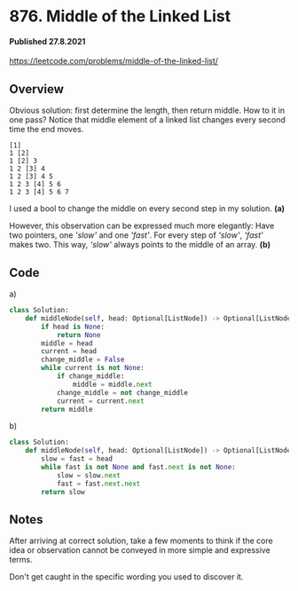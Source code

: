# 876. Middle of the Linked List
#### Published 27.8.2021

<https://leetcode.com/problems/middle-of-the-linked-list/>

## Overview
Obvious solution: first determine the length, then return middle.
How to it in one pass? 
Notice that middle element of a linked list changes every second time the end moves.

```
[1]
1 [2]
1 [2] 3
1 2 [3] 4
1 2 [3] 4 5
1 2 3 [4] 5 6
1 2 3 [4] 5 6 7
```
I used a bool to change the middle on every second step in my solution. **(a)**

However, this observation can be expressed much more elegantly: Have two pointers, one *'slow'* and one *'fast'*. For every step of *'slow'*, *'fast'* makes two.
This way, *'slow'* always points to the middle of an array. **(b)**

## Code
a)
```python
class Solution:
    def middleNode(self, head: Optional[ListNode]) -> Optional[ListNode]:
        if head is None:
            return None
        middle = head
        current = head
        change_middle = False
        while current is not None:
            if change_middle:
                middle = middle.next
            change_middle = not change_middle
            current = current.next
        return middle
```

b) 
```python
class Solution:
    def middleNode(self, head: Optional[ListNode]) -> Optional[ListNode]:
        slow = fast = head
        while fast is not None and fast.next is not None:
            slow = slow.next
            fast = fast.next.next
        return slow
```

## Notes
After arriving at correct solution, take a few moments to think if the core idea or observation cannot be conveyed in more simple and expressive terms. 

Don't get caught in the specific wording you used to discover it.
